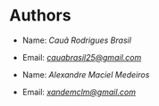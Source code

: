 # Authors

- Name: *Cauã Rodrigues Brasil*
- Email: *<cauabrasil25@gmail.com>*

- Name: *Alexandre Maciel Medeiros*
- Email: *<xandemclm@gmail.com>*
